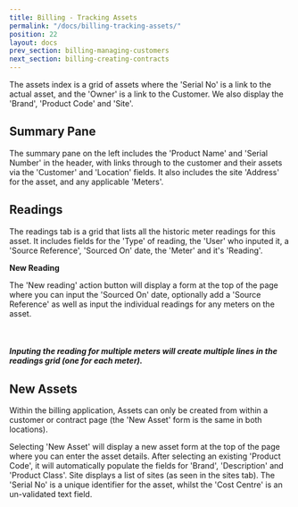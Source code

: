 ```yaml
---
title: Billing - Tracking Assets
permalink: "/docs/billing-tracking-assets/"
position: 22
layout: docs
prev_section: billing-managing-customers
next_section: billing-creating-contracts
---
```


The assets index is a grid of assets where the 'Serial No' is a link to the actual asset, and the 'Owner' is a link to the Customer. We also display the 'Brand', 'Product Code' and  'Site'.

## Summary Pane

The summary pane on the left includes the 'Product Name' and 'Serial Number' in the header, with links through to the customer and their assets via the 'Customer' and 'Location' fields. It also includes the site 'Address' for the asset, and any applicable 'Meters'.

## Readings

The readings tab is a grid that lists all the historic meter readings for this asset. It includes fields for the 'Type' of reading, the 'User' who inputed it, a 'Source Reference', 'Sourced On' date, the 'Meter' and it's 'Reading'.

**New Reading**

The 'New reading' action button will display a form at the top of the page where you can input the 'Sourced On' date, optionally add a 'Source Reference' as well as input the individual readings for any meters on the asset.

<div class="note info">
  <span class="fa fa-quote-left fa-lg">&nbsp;</span>
  <h5>Inputing the reading for multiple meters will create multiple lines in the readings grid (one for each meter).</h5>
</div>


## New Assets

Within the billing application, Assets can only be created from within a customer or contract page (the 'New Asset' form is the same in both locations).

Selecting 'New Asset' will display a new asset form at the top of the page where you can enter the asset details. After selecting an existing 'Product Code', it will automatically populate the fields for 'Brand', 'Description' and 'Product Class'. Site displays a list of sites (as seen in the sites tab). The 'Serial No' is a unique identifier for the asset, whilst the 'Cost Centre' is an un-validated text field.
